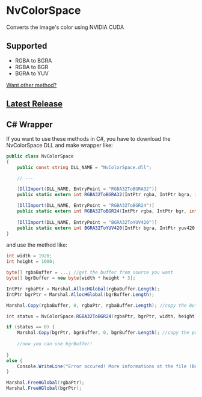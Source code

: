# NvColorSpace
Converts the image's color using NVIDIA CUDA

## Supported
- RGBA to BGRA
- RGBA to BGR
- BGRA to YUV

[Want other method?](https://github.com/MineEric64/NvColorSpace/issues/new)

## [Latest Release](https://github.com/MineEric64/NvColorSpace/releases)

## C# Wrapper
If you want to use these methods in C#, you have to download the NvColorSpace DLL and make wrapper like:
```c#
public class NvColorSpace
{
    public const string DLL_NAME = "NvColorSpace.dll";

    // ---

    [DllImport(DLL_NAME, EntryPoint = "RGBA32ToBGRA32")]
    public static extern int RGBA32ToBGRA32(IntPtr rgba, IntPtr bgra, int width, int height);

    [DllImport(DLL_NAME, EntryPoint = "RGBA32ToBGR24")]
    public static extern int RGBA32ToBGR24(IntPtr rgba, IntPtr bgr, int width, int height);
    
    [DllImport(DLL_NAME, EntryPoint = "BGRA32ToYUV420")]
    public static extern int BGRA32ToYUV420(IntPtr bgra, IntPtr yuv420, int width, int height);
}
```

and use the method like:
```c#
int width = 1920;
int height = 1080;

byte[] rgbaBuffer = ...; //get the buffer from source you want
byte[] bgrBuffer = new byte[width * height * 3];

IntPtr rgbaPtr = Marshal.AllocHGlobal(rgbaBuffer.Length);
IntPtr bgrPtr = Marshal.AllocHGlobal(bgrBuffer.Length);

Marshal.Copy(rgbaBuffer, 0, rgbaPtr, rgbaBuffer.Length); //copy the buffer to pointer

int status = NvColorSpace.RGBA32ToBGR24(rgbaPtr, bgrPtr, width, height); //int type can be changed to cudaError_t

if (status == 0) {
    Marshal.Copy(bgrPtr, bgrBuffer, 0, bgrBuffer.Length); //copy the pointer's data to buffer
    
    //now you can use bgrBuffer!
    
}
else {
    Console.WriteLine("Error occured! More informations at the file (BetterNvLog.log) or googling status code. ex) cuda runtime error 9");
}

Marshal.FreeHGlobal(rgbaPtr);
Marshal.FreeHGlobal(bgrPtr);
```
